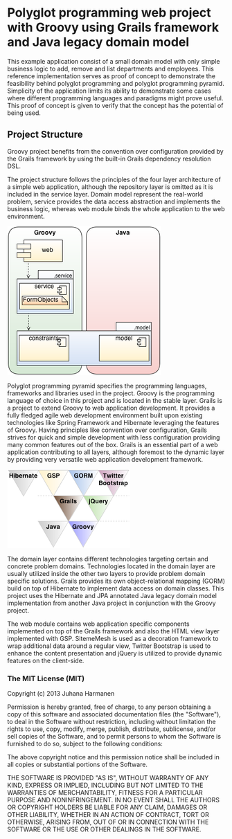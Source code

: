 # Polyglot programming web project with Groovy using Grails framework and Java legacy domain model #

This example application consist of a small domain model with only simple business logic to add, remove and list departments and employees. This reference implementation serves as proof of concept to demonstrate the feasibility behind polyglot programming and polyglot programming pyramid. Simplicity of the application limits its ability to demonstrate some cases where different programming languages and paradigms might prove useful. This proof of concept is given to verify that the concept has the potential of being used.

## Project Structure ##

Groovy project benefits from the convention over configuration provided by the Grails framework by using the built-in Grails dependency resolution DSL.

The project structure follows the principles of the four layer architecture of a simple web application, although the repository layer is omitted as it is included in the service layer. Domain model represent the real-world problem, service provides the data access abstraction and implements the business logic, whereas web module binds the whole application to the web environment.

![Project structure of the Groovy project with Java legacy domain](web-app/images/project_structure_groovy_java_legacy_domain.png)

Polyglot programming pyramid specifies the programming languages, frameworks and libraries used in the project. Groovy is the programming language of choice in this project and is located in the stable layer. Grails is a project to extend Groovy to web application development. It provides a fully fledged agile web development environment built upon existing technologies like Spring Framework and Hibernate leveraging the features of Groovy. Having principles like convention over configuration, Grails strives for quick and simple development with less configuration providing many common features out of the box. Grails is an essential part of a web application contributing to all layers, although foremost to the dynamic layer by providing very versatile web application development framework.

![Polyglot programming pyramid of the Groovy project with Java legacy domain](web-app/images/pyramid_groovy_java_legacy_domain.png)

The domain layer contains different technologies targeting certain and concrete problem domains. Technologies located in the domain layer are usually utilized inside the other two layers to provide problem domain specific solutions. Grails provides its own object-relational mapping (GORM) build on top of Hibernate to implement data access on domain classes. This project uses the Hibernate and JPA annotated Java legacy domain model implementation from another Java project in conjunction with the Groovy project.

The web module contains web application specific components implemented on top of the Grails framework and also the HTML view layer implemented with GSP. SitemeMesh is used as a decoration framework to wrap additional data around a regular view, Twitter Bootstrap is used to enhance the content presentation and jQuery is utilized to provide dynamic features on the client-side.


### The MIT License (MIT) ###

Copyright (c) 2013 Juhana Harmanen

Permission is hereby granted, free of charge, to any person obtaining a copy of
this software and associated documentation files (the "Software"), to deal in
the Software without restriction, including without limitation the rights to
use, copy, modify, merge, publish, distribute, sublicense, and/or sell copies of
the Software, and to permit persons to whom the Software is furnished to do so,
subject to the following conditions:

The above copyright notice and this permission notice shall be included in all
copies or substantial portions of the Software.

THE SOFTWARE IS PROVIDED "AS IS", WITHOUT WARRANTY OF ANY KIND, EXPRESS OR
IMPLIED, INCLUDING BUT NOT LIMITED TO THE WARRANTIES OF MERCHANTABILITY, FITNESS
FOR A PARTICULAR PURPOSE AND NONINFRINGEMENT. IN NO EVENT SHALL THE AUTHORS OR
COPYRIGHT HOLDERS BE LIABLE FOR ANY CLAIM, DAMAGES OR OTHER LIABILITY, WHETHER
IN AN ACTION OF CONTRACT, TORT OR OTHERWISE, ARISING FROM, OUT OF OR IN
CONNECTION WITH THE SOFTWARE OR THE USE OR OTHER DEALINGS IN THE SOFTWARE.


